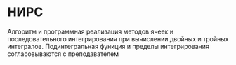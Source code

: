 # НИРС

Алгоритм и программная реализация методов ячеек и последовательного интегрирования при вычислении двойных и тройных интегралов. Подинтегральная функция и пределы интегрирования согласовываются с преподавателем